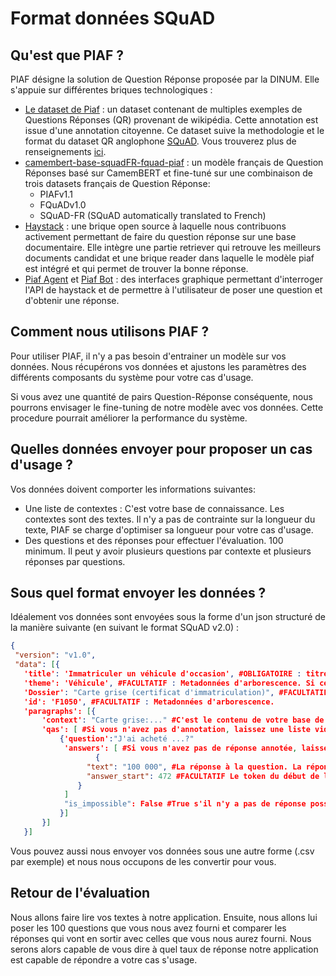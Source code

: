 # Format données SQuAD

## Qu'est que PIAF ? 
PIAF désigne la solution de Question Réponse proposée par la DINUM. Elle s'appuie sur différentes briques technologiques : 

* [Le dataset de Piaf](https://www.data.gouv.fr/fr/datasets/piaf-le-dataset-francophone-de-questions-reponses/) : un dataset contenant de multiples exemples de Questions Réponses (QR) provenant de wikipédia. Cette annotation est issue d'une annotation citoyenne. Ce dataset suive la methodologie et le format du dataset QR anglophone [SQuAD](https://rajpurkar.github.io/SQuAD-explorer/). Vous trouverez plus de renseignements [ici](https://piaf.etalab.studio/).
* [camembert-base-squadFR-fquad-piaf](https://huggingface.co/etalab-ia/camembert-base-squadFR-fquad-piaf) : un modèle français de Question Réponses basé sur CamemBERT et fine-tuné sur une combinaison de trois datasets français de Question Réponse:
    * PIAFv1.1
    * FQuADv1.0
    * SQuAD-FR (SQuAD automatically translated to French)
* [Haystack](https://github.com/deepset-ai/haystack) : une brique open source à laquelle nous contribuons activement permettant de faire du question réponse sur une base documentaire. Elle intègre une partie retriever qui retrouve les meilleurs documents candidat et une brique reader dans laquelle le modèle piaf est intégré et qui permet de trouver la bonne réponse. 
* [Piaf Agent](https://piaf.datascience.etalab.studio/piafagent/) et [Piaf Bot](https://piafbot.chatbot.fabnum.fr/) : des interfaces graphique permettant d'interroger l'API de haystack et de permettre à l'utilisateur de poser une question et d'obtenir une réponse. 

## Comment nous utilisons PIAF ? 
Pour utiliser PIAF, il n'y a pas besoin d'entrainer un modèle sur vos données. Nous récupérons vos données et ajustons les paramètres des différents composants du système pour votre cas d'usage. 

Si vous avez une quantité de pairs Question-Réponse conséquente, nous pourrons envisager le fine-tuning de notre modèle avec vos données. Cette procedure pourrait améliorer la performance du système.

## Quelles données envoyer pour proposer un cas d'usage ? 
Vos données doivent comporter les informations suivantes: 
- Une liste de contextes : C'est votre base de connaissance. Les contextes sont des textes. Il n'y a pas de contrainte sur la longueur du texte, PIAF se charge d'optimiser sa longueur pour votre cas d'usage.  
- Des questions et des réponses pour effectuer l'évaluation. 100 minimum. Il peut y avoir plusieurs questions par contexte et plusieurs réponses par questions.  

## Sous quel format envoyer les données ? 
 Idéalement vos données sont envoyées sous la forme d'un json structuré de la manière suivante (en suivant le format SQuAD v2.0) :
 ```json
 {
  "version": "v1.0",
  "data": [{
    'title': 'Immatriculer un véhicule d'occasion', #OBLIGATOIRE : titre de votre chapitre (un chapitre peut contenir plusieurs contextes)
    'theme': 'Véhicule', #FACULTATIF : Metadonnées d'arborescence. Si ces données sont disponibles, elles peuvent améliorer les performances de PIAF en permettant à l'utilisateur de restreindre le champ de sa demande 
    'Dossier': "Carte grise (certificat d'immatriculation)", #FACULTATIF : Metadonnées d'arborescence. #FACULTATIF : Metadonnées d'arborescence.
    'id': 'F1050', #FACULTATIF : Metadonnées d'arborescence.
    'paragraphs': [{
        'context': "Carte grise:..." #C'est le contenu de votre base de connaissance 
        'qas': [ #Si vous n'avez pas d'annotation, laissez une liste vide
            {'question':"J'ai acheté ...?"
             'answers': [ #Si vous n'avez pas de réponse annotée, laissez une liste vide
                    {
                  "text": "100 000", #La réponse à la question. La réponse se trouve dans le context. C'est un ensemble de mots continu 
                  "answer_start": 472 #FACULTATIF Le token du début de la réponse. 
                }
             ]
             "is_impossible": False #True s'il n'y a pas de réponse possible, ou pas de réponse annoté. False dans les autres cas. 
            }]
        }]
    }]
 ```
 
Vous pouvez aussi nous envoyer vos données sous une autre forme (.csv par exemple) et nous nous occupons de les convertir pour vous. 

## Retour de l'évaluation
Nous allons faire lire vos textes à notre application. Ensuite, nous allons lui poser les 100 questions que vous nous avez fourni et comparer les réponses qui vont en sortir avec celles que vous nous aurez fourni. Nous serons alors capable de vous dire à quel taux de réponse notre application est capable de répondre a votre cas s'usage.
